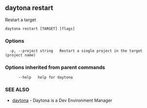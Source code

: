 ## daytona restart

Restart a target

```
daytona restart [TARGET] [flags]
```

### Options

```
  -p, --project string   Restart a single project in the target (project name)
```

### Options inherited from parent commands

```
      --help   help for daytona
```

### SEE ALSO

* [daytona](daytona.md)	 - Daytona is a Dev Environment Manager


